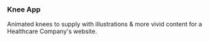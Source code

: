 ### Knee App
Animated knees to supply with illustrations & more vivid content for a Healthcare Company's website.